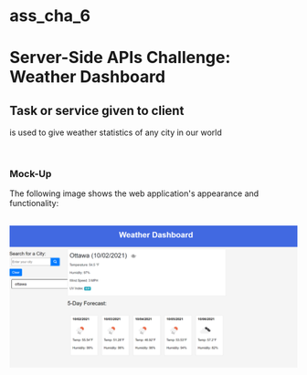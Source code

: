 # ass_cha_6
<h1> Server-Side APIs Challenge: Weather Dashboard</h1>
<h2> Task or service given to client</h2><p>is used to give weather  statistics of any city in our world </p><br/>
<h3>Mock-Up</h3><p>The following image shows the web application's appearance and functionality:</p><br/>
<img src="./assets/images/Screenshot_ottawa.png">
